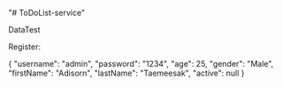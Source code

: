 "# ToDoList-service" 


DataTest 

Register: 

{
  "username": "admin",
  "password": "1234",
  "age": 25,
  "gender": "Male",
  "firstName": "Adisorn",
  "lastName": "Taemeesak",
  "active": null
}